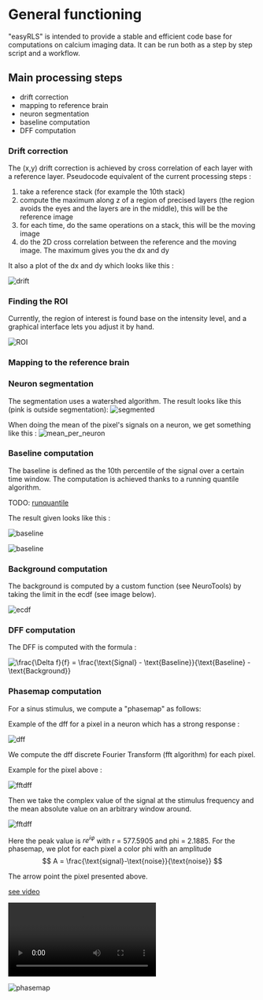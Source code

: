 # General functioning

"easyRLS" is intended to provide a stable and efficient code base for computations on calcium imaging data. It can be run both as a step by step script and a workflow.

## Main processing steps
- drift correction
- mapping to reference brain
- neuron segmentation
- baseline computation
- DFF computation

### Drift correction

The (x,y) drift correction is achieved by cross correlation of each layer with a reference layer. Pseudocode equivalent of the current processing steps :
1. take a reference stack (for example the 10th stack)
2. compute the maximum along z of a region of precised layers (the region avoids the eyes and the layers are in the middle), this will be the reference image
3. for each time, do the same operations on a stack, this will be the moving image
4. do the 2D cross correlation between the reference and the moving image. The maximum gives you the dx and dy

It also a plot of the dx and dy which looks like this :

![drift](img/driftCorrection.png)


### Finding the ROI

Currently, the region of interest is found base on the intensity level, and a graphical interface lets you adjust it by hand.

![ROI](img/ROI.png)



### Mapping to the reference brain


### Neuron segmentation

The segmentation uses a watershed algorithm. The result looks like this (pink is outside segmentation):
![segmented](img/segmented.png)


When doing the mean of the pixel's signals on a neuron, we get something like this :
![mean_per_neuron](img/mean_per_neuron.png)


### Baseline computation

The baseline is defined as the 10th percentile of the signal over a certain time window. The computation is achieved thanks to a running quantile algorithm.

TODO: [runquantile](https://www.rdocumentation.org/packages/caTools/versions/1.17.1/topics/runquantile)

The result given looks like this :

![baseline](img/baseline.png)

![baseline](img/baseline_noise.png)

### Background computation

The background is computed by a custom function (see NeuroTools) by taking the limit in the ecdf (see image below).

![ecdf](img/ecdf.png)


### DFF computation

The DFF is computed with the formula :

![\frac{\Delta f}{f} = \frac{\text{Signal} - \text{Baseline}}{\text{Baseline} - \text{Background}}](img/dff.svg)



### Phasemap computation

For a sinus stimulus, we compute a "phasemap" as follows:

Example of the dff for a pixel in a neuron which has a strong response :

![dff](./img/pixel-activity.png)

We compute the dff discrete Fourier Transform (fft algorithm) for each pixel.

Example for the pixel above :

![fftdff](./img/pixel-fft.png)

Then we take the complex value of the signal at the stimulus frequency and the mean absolute value on an arbitrary window around.

![fftdff](./img/peak_detail.svg)



Here the peak value is $r e^{i \varphi}$ with r = 577.5905 and phi = 2.1885. For the phasemap, we plot for each pixel a color phi with an amplitude
$$
A = \frac{\text{signal}-\text{noise}}{\text{noise}}
$$


The arrow point the pixel presented above.

[see video](./img/neuron_sinus.webm)

<video src="./img/neuron_sinus.webm" autoplay></video>

![phasemap](./img/phaseMap.png)



